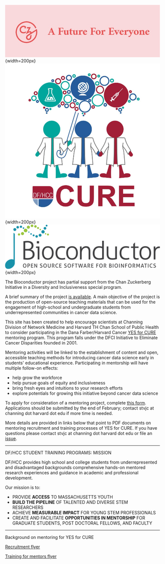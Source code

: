 
![](man/figures/czilogo.jpg){width=200px}
![](man/figures/Student_Recruitment_CURE_2022.jpg){width=200px}
![](man/figures/bioconductor_logo_rgb.jpg){width=200px}


The Bioconductor project has partial support from the Chan Zuckerberg Initiative
in a Diversity and Inclusiveness special program.

A brief summary of the project [is available](https://chanzuckerberg.com/eoss/proposals/bioconductor-sustaining-a-worldwide-community-of-genome-data-scientists/).  A main objective of
the project is the production of open-source teaching materials that can
be used for the engagement of high-school and undergraduate students
from underrepresented communities
in cancer data science.

This site has been created to help encourage scientists at Channing Division of Network Medicine
and Harvard TH Chan School of Public Health to consider participating in the Dana Farber/Harvard Cancer
[YES for CURE](https://www.dfhcc.harvard.edu/research/cancer-disparities/students/yes-for-cure/)
mentoring program.  This program falls under the DFCI Initiative to Eliminate Cancer Disparities
founded in 2001.

Mentoring activities will be linked to the establishment of content and 
open, accessible teaching methods for introducing cancer
data science early in students' educational experience.  Participating
in mentorship will have multiple follow-on effects:

- help grow the workforce
- help pursue goals of equity and inclusiveness
- bring fresh eyes and intuitions to your research efforts
- explore potentials for growing this initiative beyond cancer data science

To apply for consideration of a mentoring project, complete [this form](https://www.surveymonkey.com/r/dfhccmentor2022).
Applications should be submitted by the end of February; contact stvjc at channing dot harvard dot edu if
more time is needed.

More details are provided in links below that point to PDF documents on mentoring
recruitment and training processes of YES for CURE.  If you have questions
please contact stvjc at channing dot harvard dot edu or file an [issue](https://github.com/vjcitn/CUREMentoring/issues).

---

DF/HCC STUDENT TRAINING PROGRAMS: MISSION

DF/HCC provides high school and college students from underrepresented and 
disadvantaged backgrounds comprehensive hands-on mentored research experiences 
and guidance in academic and professional development.

Our mission is to:

- PROVIDE **ACCESS** TO MASSACHUSETTS YOUTH
- **BUILD THE PIPELINE** OF TALENTED AND DIVERSE STEM RESEARCHERS
- ACHIEVE **MEASURABLE IMPACT** FOR YOUNG STEM PROFESSIONALS
- CREATE AND FACILITATE **OPPORTUNITIES IN MENTORSHIP** FOR GRADUATE STUDENTS, POST DOCTORAL FELLOWS, AND FACULTY

---

Background on mentoring for YES for CURE

[Recruitment flyer](https://github.com/vjcitn/CUREMentoring/blob/main/Mentor%20Recruitment%202022.pdf)

[Training for mentors flyer](https://github.com/vjcitn/CUREMentoring/blob/main/Mentor%20Recruitment%202022.pdf)
